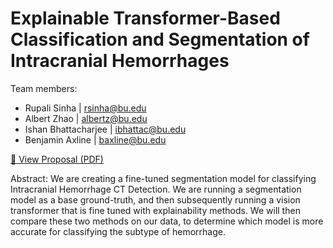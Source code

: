 # Explainable Transformer-Based Classification and Segmentation of Intracranial Hemorrhages
Team members: 

- Rupali Sinha | rsinha@bu.edu
- Albert Zhao | albertz@bu.edu
- Ishan Bhattacharjee | ibhattac@bu.edu
- Benjamin Axline | baxline@bu.edu

[📄 View Proposal (PDF)](ACTUAL523%20Project%20Proposal%20Template.pdf)


Abstract: 
We are creating a fine-tuned segmentation model for classifying Intracranial Hemorrhage CT Detection. 
We are running a segmentation model as a base ground-truth, and then subsequently running a 
vision transformer that is fine tuned with explainability methods. We will then compare these two methods 
on our data, to determine which model is more accurate for classifying the subtype of hemorrhage. 
